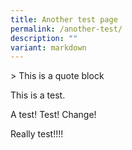 ```yaml
---
title: Another test page
permalink: /another-test/
description: ""
variant: markdown
---
```

&gt; This is a quote block

This is a test.

A test! Test! Change!

Really test!!!! 